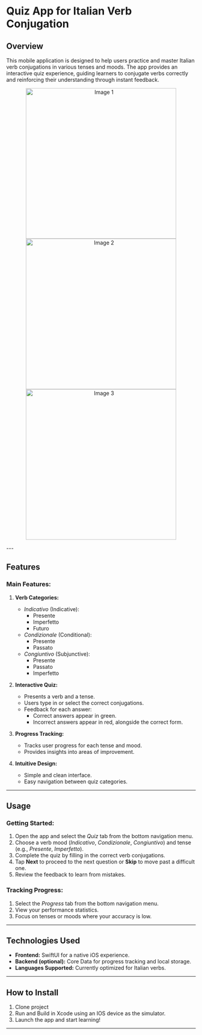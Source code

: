 # Quiz App for Italian Verb Conjugation

## Overview
This mobile application is designed to help users practice and master Italian verb conjugations in various tenses and moods. The app provides an interactive quiz experience, guiding learners to conjugate verbs correctly and reinforcing their understanding through instant feedback.


<p align="center">
  <img src="https://github.com/user-attachments/assets/65a640ba-e1af-4ca7-82c4-381630657ae6" alt="Image 1" width="400">
  <img src="https://github.com/user-attachments/assets/fa0a77cf-f4f1-49b4-863a-a1c6c4b2379a" alt="Image 2" width="400">
  <img src="https://github.com/user-attachments/assets/4ada5a8b-a929-4c0f-9552-64261819307a" alt="Image 3" width="400">
</p>
---

## Features

### Main Features:
1. **Verb Categories:**
   - _Indicativo_ (Indicative):
     - Presente
     - Imperfetto
     - Futuro
   - _Condizionale_ (Conditional):
     - Presente
     - Passato
   - _Congiuntivo_ (Subjunctive):
     - Presente
     - Passato
     - Imperfetto

2. **Interactive Quiz:**
   - Presents a verb and a tense.
   - Users type in or select the correct conjugations.
   - Feedback for each answer:
     - Correct answers appear in green.
     - Incorrect answers appear in red, alongside the correct form.

3. **Progress Tracking:**
   - Tracks user progress for each tense and mood.
   - Provides insights into areas of improvement.

4. **Intuitive Design:**
   - Simple and clean interface.
   - Easy navigation between quiz categories.

---

## Usage

### Getting Started:
1. Open the app and select the _Quiz_ tab from the bottom navigation menu.
2. Choose a verb mood (_Indicativo_, _Condizionale_, _Congiuntivo_) and tense (e.g., _Presente_, _Imperfetto_).
3. Complete the quiz by filling in the correct verb conjugations.
4. Tap **Next** to proceed to the next question or **Skip** to move past a difficult one.
5. Review the feedback to learn from mistakes.

### Tracking Progress:
1. Select the _Progress_ tab from the bottom navigation menu.
2. View your performance statistics.
3. Focus on tenses or moods where your accuracy is low.

---

## Technologies Used
- **Frontend:** SwiftUI for a native iOS experience.
- **Backend (optional):** Core Data for progress tracking and local storage.
- **Languages Supported:** Currently optimized for Italian verbs.

---

## How to Install
1. Clone project
2. Run and Build in Xcode using an IOS device as the simulator.
3. Launch the app and start learning!

---

